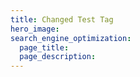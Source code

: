 ```yaml
---
title: Changed Test Tag
hero_image:
search_engine_optimization:
  page_title:
  page_description:
---
```

